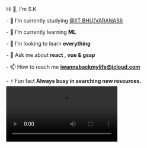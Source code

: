 

Hi 👋, I'm S.K
  
 ​-​ 🔭 I’m currently studying [​@IIT BHU(VARANASI)​](https://iitbhu.ac.in/) 
  
 ​-​ 🌱 I’m currently learning ​**ML** 
  
 ​-​ 👯 I’m looking to learn ​**everything** 
  
  
 ​-​ 💬 Ask me about ​**react , vue & gsap** 
  
 ​-​ 📫 How to reach me ​**iwannabackmylife@icloud.com** 
  
 ​-​ ⚡ Fun fact ​**Always busy in searching new resources.** 
<video source src="https://github.com/shubham21155102/onlyimages/blob/main/bw%20sketch.mp4"></video>
